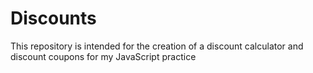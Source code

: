 # Discounts
This repository is intended for the creation of a discount calculator and discount coupons for my JavaScript practice
